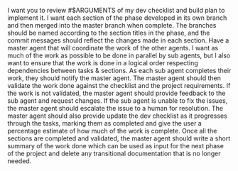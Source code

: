 I want you to review #$ARGUMENTS of my dev checklist and build plan to implement it. I want each section of the phase developed in its own branch and then merged into the master branch when complete. The branches should be named according to the section titles in the phase, and the commit messages should reflect the changes made in each section.
Have a master agent that will coordinate the work of the other agents. I want as much of the work as possible to be done in parallel by sub agents, but I also want to ensure that the work is done in a logical order respecting dependencies between tasks & sections.
As each sub agent completes their work, they should notify the master agent. The master agent should then validate the work done against the checklist and the project requirements. If the work is not validated, the master agent should provide feedback to the sub agent and request changes. If the sub agent is unable to fix the issues, the master agent should escalate the issue to a human for resolution.
The master agent should also provide update the dev checklist as it progresses through the tasks, marking them as completed and give the user a percentage estimate of how much of the work is complete.
Once all the sections are completed and validated, the master agent should write a short summary of the work done which can be used as input for the next phase of the project and delete any transitional documentation that is no longer needed.
